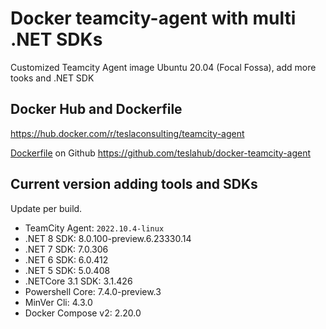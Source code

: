 # Docker teamcity-agent with multi .NET SDKs

Customized Teamcity Agent image Ubuntu 20.04 (Focal Fossa), add more tooks and .NET SDK

## Docker Hub and Dockerfile

https://hub.docker.com/r/teslaconsulting/teamcity-agent

[Dockerfile](https://github.com/teslahub/docker-teamcity-agent/blob/main/teamcity-agent/Dockerfile) on Github https://github.com/teslahub/docker-teamcity-agent

## Current version adding tools and SDKs

Update per build.

- TeamCity Agent: `2022.10.4-linux`
- .NET 8 SDK: 8.0.100-preview.6.23330.14
- .NET 7 SDK: 7.0.306
- .NET 6 SDK: 6.0.412
- .NET 5 SDK: 5.0.408
- .NETCore 3.1 SDK: 3.1.426
- Powershell Core: 7.4.0-preview.3
- MinVer Cli: 4.3.0
- Docker Compose v2: 2.20.0
